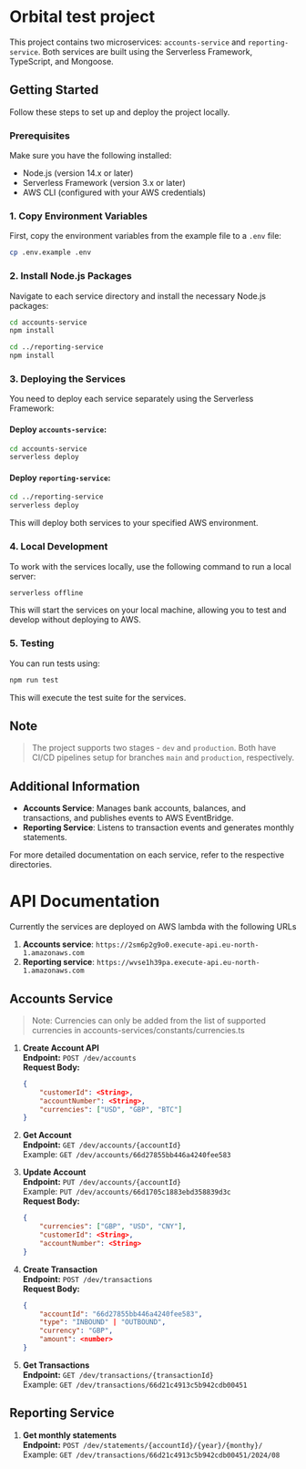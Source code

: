 
# Orbital test project

This project contains two microservices: `accounts-service` and `reporting-service`. Both services are built using the Serverless Framework, TypeScript, and Mongoose.

## Getting Started

Follow these steps to set up and deploy the project locally.

### Prerequisites

Make sure you have the following installed:

- Node.js (version 14.x or later)
- Serverless Framework (version 3.x or later)
- AWS CLI (configured with your AWS credentials)

### 1. Copy Environment Variables

First, copy the environment variables from the example file to a `.env` file:

```bash
cp .env.example .env
```

### 2. Install Node.js Packages

Navigate to each service directory and install the necessary Node.js packages:

```bash
cd accounts-service
npm install

cd ../reporting-service
npm install
```

### 3. Deploying the Services

You need to deploy each service separately using the Serverless Framework:

#### Deploy `accounts-service`:

```bash
cd accounts-service
serverless deploy
```

#### Deploy `reporting-service`:

```bash
cd ../reporting-service
serverless deploy
```

This will deploy both services to your specified AWS environment.

### 4. Local Development

To work with the services locally, use the following command to run a local server:

```bash
serverless offline
```

This will start the services on your local machine, allowing you to test and develop without deploying to AWS.

### 5. Testing

You can run tests using:

```bash
npm run test
```

This will execute the test suite for the services.

## Note
> The project supports two stages - `dev` and `production`. Both have CI/CD pipelines setup for branches  `main` and `production`, respectively.

## Additional Information

- **Accounts Service**: Manages bank accounts, balances, and transactions, and publishes events to AWS EventBridge.
- **Reporting Service**: Listens to transaction events and generates monthly statements.

For more detailed documentation on each service, refer to the respective directories.


# API Documentation

Currently the services are deployed on AWS lambda with the following URLs
1. **Accounts service**: `https://2sm6p2g9o0.execute-api.eu-north-1.amazonaws.com`
2. **Reporting service**: `https://wvse1h39pa.execute-api.eu-north-1.amazonaws.com`

## Accounts Service
> Note: Currencies can only be added from the list of supported currencies in accounts-services/constants/currencies.ts

1. **Create Account API**  
   **Endpoint:** `POST /dev/accounts`  
   **Request Body:**
   ```json
   {
       "customerId": <String>,
       "accountNumber": <String>,
       "currencies": ["USD", "GBP", "BTC"]
   }
   ```

2. **Get Account**  
   **Endpoint:** `GET /dev/accounts/{accountId}`  
   Example: `GET /dev/accounts/66d27855bb446a4240fee583`

3. **Update Account**  
   **Endpoint:** `PUT /dev/accounts/{accountId}`  
   Example: `PUT /dev/accounts/66d1705c1883ebd358839d3c`  
   **Request Body:**
   ```json
   {
       "currencies": ["GBP", "USD", "CNY"],
       "customerId": <String>,
       "accountNumber": <String>
   }
   ```

4. **Create Transaction**  
   **Endpoint:** `POST /dev/transactions`  
   **Request Body:**
   ```json
   {
       "accountId": "66d27855bb446a4240fee583",
       "type": "INBOUND" | "OUTBOUND",
       "currency": "GBP",
       "amount": <number>
   }
   ```

5. **Get Transactions**  
   **Endpoint:** `GET /dev/transactions/{transactionId}`  
   Example: `GET /dev/transactions/66d21c4913c5b942cdb00451`

## Reporting Service

1. **Get monthly statements**  
   **Endpoint:** `POST /dev/statements/{accountId}/{year}/{monthy}/`
   Example: `GET /dev/transactions/66d21c4913c5b942cdb00451/2024/08`
   
